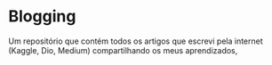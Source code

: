 # Blogging
Um repositório que contém todos os artigos que escrevi pela internet (Kaggle, Dio, Medium) compartilhando os meus aprendizados,
